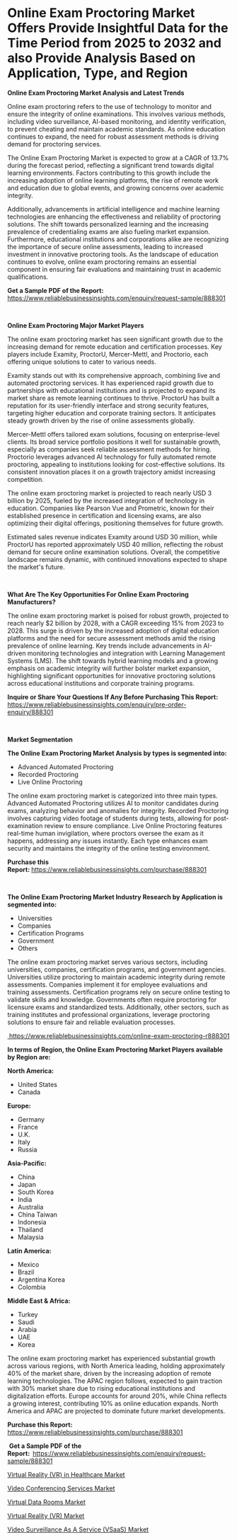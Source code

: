 <p><h1>Online Exam Proctoring Market Offers Provide Insightful Data for the Time Period from 2025 to 2032 and also Provide Analysis Based on Application, Type, and Region</h1></p><p><strong>Online Exam Proctoring Market Analysis and Latest Trends</strong></p>
<p><p>Online exam proctoring refers to the use of technology to monitor and ensure the integrity of online examinations. This involves various methods, including video surveillance, AI-based monitoring, and identity verification, to prevent cheating and maintain academic standards. As online education continues to expand, the need for robust assessment methods is driving demand for proctoring services.</p><p>The Online Exam Proctoring Market is expected to grow at a CAGR of 13.7% during the forecast period, reflecting a significant trend towards digital learning environments. Factors contributing to this growth include the increasing adoption of online learning platforms, the rise of remote work and education due to global events, and growing concerns over academic integrity. </p><p>Additionally, advancements in artificial intelligence and machine learning technologies are enhancing the effectiveness and reliability of proctoring solutions. The shift towards personalized learning and the increasing prevalence of credentialing exams are also fueling market expansion. Furthermore, educational institutions and corporations alike are recognizing the importance of secure online assessments, leading to increased investment in innovative proctoring tools. As the landscape of education continues to evolve, online exam proctoring remains an essential component in ensuring fair evaluations and maintaining trust in academic qualifications.</p></p>
<p><strong>Get a Sample PDF of the Report:&nbsp;</strong> <a href="https://www.reliablebusinessinsights.com/enquiry/request-sample/888301?utm_campaign=950&utm_medium=2&utm_source=Github&utm_content=ia&utm_term=09032025&utm_id=online-exam-proctoring">https://www.reliablebusinessinsights.com/enquiry/request-sample/888301</a></p>
<p>&nbsp;</p>
<p><strong>Online Exam Proctoring Major Market Players</strong></p>
<p><p>The online exam proctoring market has seen significant growth due to the increasing demand for remote education and certification processes. Key players include Examity, ProctorU, Mercer-Mettl, and Proctorio, each offering unique solutions to cater to various needs.</p><p>Examity stands out with its comprehensive approach, combining live and automated proctoring services. It has experienced rapid growth due to partnerships with educational institutions and is projected to expand its market share as remote learning continues to thrive. ProctorU has built a reputation for its user-friendly interface and strong security features, targeting higher education and corporate training sectors. It anticipates steady growth driven by the rise of online assessments globally.</p><p>Mercer-Mettl offers tailored exam solutions, focusing on enterprise-level clients. Its broad service portfolio positions it well for sustainable growth, especially as companies seek reliable assessment methods for hiring. Proctorio leverages advanced AI technology for fully automated remote proctoring, appealing to institutions looking for cost-effective solutions. Its consistent innovation places it on a growth trajectory amidst increasing competition.</p><p>The online exam proctoring market is projected to reach nearly USD 3 billion by 2025, fueled by the increased integration of technology in education. Companies like Pearson Vue and Prometric, known for their established presence in certification and licensing exams, are also optimizing their digital offerings, positioning themselves for future growth.</p><p>Estimated sales revenue indicates Examity around USD 30 million, while ProctorU has reported approximately USD 40 million, reflecting the robust demand for secure online examination solutions. Overall, the competitive landscape remains dynamic, with continued innovations expected to shape the market's future.</p></p>
<p>&nbsp;</p>
<p><strong>What Are The Key Opportunities For Online Exam Proctoring Manufacturers?</strong></p>
<p><p>The online exam proctoring market is poised for robust growth, projected to reach nearly $2 billion by 2028, with a CAGR exceeding 15% from 2023 to 2028. This surge is driven by the increased adoption of digital education platforms and the need for secure assessment methods amid the rising prevalence of online learning. Key trends include advancements in AI-driven monitoring technologies and integration with Learning Management Systems (LMS). The shift towards hybrid learning models and a growing emphasis on academic integrity will further bolster market expansion, highlighting significant opportunities for innovative proctoring solutions across educational institutions and corporate training programs.</p></p>
<p><strong>Inquire or Share Your Questions If Any Before Purchasing This Report:</strong> <a href="https://www.reliablebusinessinsights.com/enquiry/pre-order-enquiry/888301?utm_campaign=950&utm_medium=2&utm_source=Github&utm_content=ia&utm_term=09032025&utm_id=online-exam-proctoring">https://www.reliablebusinessinsights.com/enquiry/pre-order-enquiry/888301</a></p>
<p>&nbsp;</p>
<p><strong>Market Segmentation</strong></p>
<p><strong>The Online Exam Proctoring Market Analysis by types is segmented into:</strong></p>
<p><ul><li>Advanced Automated Proctoring</li><li>Recorded Proctoring</li><li>Live Online Proctoring</li></ul></p>
<p><p>The online exam proctoring market is categorized into three main types. Advanced Automated Proctoring utilizes AI to monitor candidates during exams, analyzing behavior and anomalies for integrity. Recorded Proctoring involves capturing video footage of students during tests, allowing for post-examination review to ensure compliance. Live Online Proctoring features real-time human invigilation, where proctors oversee the exam as it happens, addressing any issues instantly. Each type enhances exam security and maintains the integrity of the online testing environment.</p></p>
<p><strong>Purchase this Report:&nbsp;</strong><a href="https://www.reliablebusinessinsights.com/purchase/888301?utm_campaign=950&utm_medium=2&utm_source=Github&utm_content=ia&utm_term=09032025&utm_id=online-exam-proctoring">https://www.reliablebusinessinsights.com/purchase/888301</a></p>
<p>&nbsp;</p>
<p><strong>The Online Exam Proctoring Market Industry Research by Application is segmented into:</strong></p>
<p><ul><li>Universities</li><li>Companies</li><li>Certification Programs</li><li>Government</li><li>Others</li></ul></p>
<p><p>The online exam proctoring market serves various sectors, including universities, companies, certification programs, and government agencies. Universities utilize proctoring to maintain academic integrity during remote assessments. Companies implement it for employee evaluations and training assessments. Certification programs rely on secure online testing to validate skills and knowledge. Governments often require proctoring for licensure exams and standardized tests. Additionally, other sectors, such as training institutes and professional organizations, leverage proctoring solutions to ensure fair and reliable evaluation processes.</p></p>
<p><a href="https://www.reliablebusinessinsights.com/online-exam-proctoring-r888301?utm_campaign=950&utm_medium=2&utm_source=Github&utm_content=ia&utm_term=09032025&utm_id=online-exam-proctoring">&nbsp;https://www.reliablebusinessinsights.com/online-exam-proctoring-r888301</a></p>
<p><strong>In terms of Region, the Online Exam Proctoring Market Players available by Region are:</strong></p>
<p>
    <p> <strong> North America: </strong>
        <ul>
            <li>United States</li>
            <li>Canada</li>
        </ul>
        </p> 
    <p> <strong> Europe: </strong>
        <ul>
            <li>Germany</li>
            <li>France</li>
            <li>U.K.</li>
            <li>Italy</li>
            <li>Russia</li>
        </ul>
        </p> 
    <p> <strong> Asia-Pacific: </strong>
        <ul>
            <li>China</li>
            <li>Japan</li>
            <li>South Korea</li>
            <li>India</li>
            <li>Australia</li>
            <li>China Taiwan</li>
            <li>Indonesia</li>
            <li>Thailand</li>
            <li>Malaysia</li>
        </ul>
        </p> 
    <p> <strong> Latin America: </strong>
        <ul>
            <li>Mexico</li>
            <li>Brazil</li>
            <li>Argentina Korea</li>
            <li>Colombia</li>
        </ul>
        </p> 
    <p> <strong> Middle East & Africa: </strong>
        <ul>
            <li>Turkey</li>
            <li>Saudi</li>
            <li>Arabia</li>
            <li>UAE</li>
            <li>Korea</li>
        </ul>
    </p>
    </p>
<p><p>The online exam proctoring market has experienced substantial growth across various regions, with North America leading, holding approximately 40% of the market share, driven by the increasing adoption of remote learning technologies. The APAC region follows, expected to gain traction with 30% market share due to rising educational institutions and digitalization efforts. Europe accounts for around 20%, while China reflects a growing interest, contributing 10% as online education expands. North America and APAC are projected to dominate future market developments.</p></p>
<p><strong>Purchase this Report: </strong><a href="https://www.reliablebusinessinsights.com/purchase/888301?utm_campaign=950&utm_medium=2&utm_source=Github&utm_content=ia&utm_term=09032025&utm_id=online-exam-proctoring">https://www.reliablebusinessinsights.com/purchase/888301</a></p>
<p>&nbsp;<strong>Get a Sample PDF of the Report:&nbsp;&nbsp;</strong><a href="https://www.reliablebusinessinsights.com/enquiry/request-sample/888301?utm_campaign=950&utm_medium=2&utm_source=Github&utm_content=ia&utm_term=09032025&utm_id=online-exam-proctoring">https://www.reliablebusinessinsights.com/enquiry/request-sample/888301</a></p>
<p><strong></strong></p>
<p><p><a href="https://github.com/fendtdjunawo/Market-Research-Report-List-1/blob/main/virtual-reality-vr-in-healthcare-market.md?utm_campaign=950&utm_medium=2&utm_source=Github&utm_content=ia&utm_term=09032025&utm_id=online-exam-proctoring">Virtual Reality (VR) in Healthcare Market</a></p><p><a href="https://github.com/aarajlyre/Market-Research-Report-List-1/blob/main/video-conferencing-services-market.md?utm_campaign=950&utm_medium=2&utm_source=Github&utm_content=ia&utm_term=09032025&utm_id=online-exam-proctoring">Video Conferencing Services Market</a></p><p><a href="https://github.com/palenjeppecd/Market-Research-Report-List-1/blob/main/virtual-data-rooms-market.md?utm_campaign=950&utm_medium=2&utm_source=Github&utm_content=ia&utm_term=09032025&utm_id=online-exam-proctoring">Virtual Data Rooms Market</a></p><p><a href="https://github.com/kovasovitzzg/Market-Research-Report-List-1/blob/main/virtual-reality-vr-market.md?utm_campaign=950&utm_medium=2&utm_source=Github&utm_content=ia&utm_term=09032025&utm_id=online-exam-proctoring">Virtual Reality (VR) Market</a></p><p><a href="https://github.com/raaschadonle/Market-Research-Report-List-1/blob/main/video-surveillance-as-a-service-vsaas-market.md?utm_campaign=950&utm_medium=2&utm_source=Github&utm_content=ia&utm_term=09032025&utm_id=online-exam-proctoring">Video Surveillance As A Service (VSaaS) Market</a></p></p>